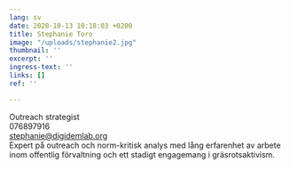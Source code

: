 ```yaml
---
lang: sv
date: 2020-10-13 10:18:03 +0200
title: Stephanie Toro
image: "/uploads/stephanie2.jpg"
thumbnail: ''
excerpt: ''
ingress-text: ''
links: []
ref: ''

---
```

Outreach strategist   
076897916   
stephanie@digidemlab.org     
Expert på outreach och norm-kritisk analys med lång erfarenhet av arbete inom offentlig förvaltning och ett stadigt engagemang i gräsrotsaktivism.